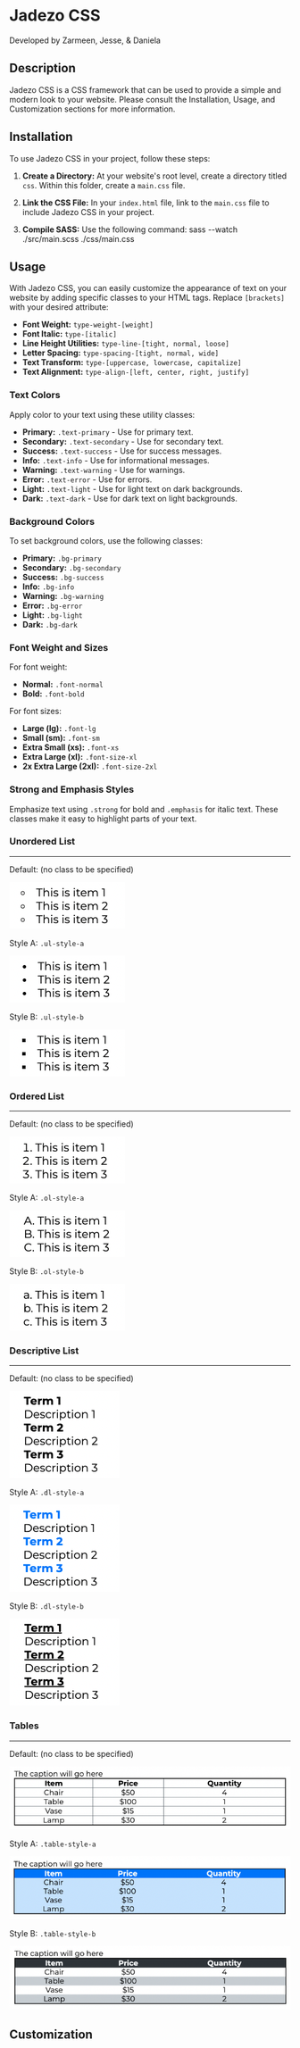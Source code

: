 # Jadezo CSS

Developed by Zarmeen, Jesse, & Daniela

## Description 

Jadezo CSS is a CSS framework that can be used to provide a simple and modern look to your website. Please consult the Installation, Usage, and Customization sections for more information.

## Installation

To use Jadezo CSS in your project, follow these steps:

1. **Create a Directory:** At your website's root level, create a directory titled `css`. Within this folder, create a `main.css` file.

2. **Link the CSS File:** In your `index.html` file, link to the `main.css` file to include Jadezo CSS in your project.

3. **Compile SASS:** Use the following command: sass --watch ./src/main.scss ./css/main.css

## Usage

With Jadezo CSS, you can easily customize the appearance of text on your website by adding specific classes to your HTML tags. Replace `[brackets]` with your desired attribute:

- **Font Weight:** `type-weight-[weight]`
- **Font Italic:** `type-[italic]`
- **Line Height Utilities:** `type-line-[tight, normal, loose]`
- **Letter Spacing:** `type-spacing-[tight, normal, wide]`
- **Text Transform:** `type-[uppercase, lowercase, capitalize]`
- **Text Alignment:** `type-align-[left, center, right, justify]`

### Text Colors

Apply color to your text using these utility classes:

- **Primary:** `.text-primary` - Use for primary text.
- **Secondary:** `.text-secondary` - Use for secondary text.
- **Success:** `.text-success` - Use for success messages.
- **Info:** `.text-info` - Use for informational messages.
- **Warning:** `.text-warning` - Use for warnings.
- **Error:** `.text-error` - Use for errors.
- **Light:** `.text-light` - Use for light text on dark backgrounds.
- **Dark:** `.text-dark` - Use for dark text on light backgrounds.

### Background Colors

To set background colors, use the following classes:

- **Primary:** `.bg-primary`
- **Secondary:** `.bg-secondary`
- **Success:** `.bg-success`
- **Info:** `.bg-info`
- **Warning:** `.bg-warning`
- **Error:** `.bg-error`
- **Light:** `.bg-light`
- **Dark:** `.bg-dark`

### Font Weight and Sizes

For font weight:

- **Normal:** `.font-normal`
- **Bold:** `.font-bold`

For font sizes:

- **Large (lg):** `.font-lg`
- **Small (sm):** `.font-sm`
- **Extra Small (xs):** `.font-xs`
- **Extra Large (xl):** `.font-size-xl`
- **2x Extra Large (2xl):** `.font-size-2xl`

### Strong and Emphasis Styles

Emphasize text using `.strong` for bold and `.emphasis` for italic text. These classes make it easy to highlight parts of your text.

### Unordered List 
---
Default: (no class to be specified)

![Default unordered list](images/ul-default.png) 

Style A: `.ul-style-a`

![Style A unordered list](images/ul-style-a.png) 

Style B: `.ul-style-b`

![Style B unordered list](images/ul-style-b.png) 

### Ordered List 
---
Default: (no class to be specified) 

![Default ordered list](images/ol-default.png) 

Style A: `.ol-style-a`

![Style A ordered list](images/ol-style-a.png)

Style B: `.ol-style-b`

![Style B ordered list](images/ol-style-b.png)

### Descriptive List 
---
Default: (no class to be specified)

![Default descriptive list](images/dl-default.png)

Style A: `.dl-style-a`

![Style A descriptive list](images/dl-style-a.png)

Style B: `.dl-style-b`

![Style B descriptive list](images/dl-style-b.png)

### Tables 
---

Default: (no class to be specified)

![Default table](images/table-default.png)

Style A: `.table-style-a`

![Style A table](images/table-style-a.png)

Style B: `.table-style-b`

![Style B table](images/table-style-b.png)


## Customization
